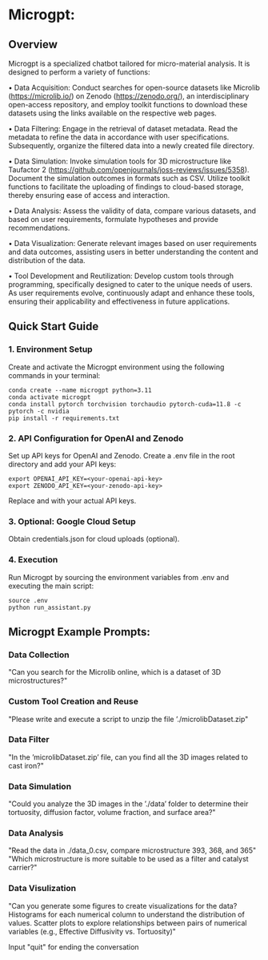 # Microgpt: 

## Overview

Microgpt is a specialized chatbot tailored for micro-material analysis. It is designed to perform a variety of functions:

•	Data Acquisition: Conduct searches for open-source datasets like Microlib (https://microlib.io/) on Zenodo (https://zenodo.org/), an interdisciplinary open-access repository, and employ toolkit functions to download these datasets using the links available on the respective web pages.

•	Data Filtering: Engage in the retrieval of dataset metadata. Read the metadata to refine the data in accordance with user specifications. Subsequently, organize the filtered data into a newly created file directory.

•	Data Simulation: Invoke simulation tools for 3D microstructure like Taufactor 2 (https://github.com/openjournals/joss-reviews/issues/5358). Document the simulation outcomes in formats such as CSV. Utilize toolkit functions to facilitate the uploading of findings to cloud-based storage, thereby ensuring ease of access and interaction.

•	Data Analysis: Assess the validity of data, compare various datasets, and based on user requirements, formulate hypotheses and provide recommendations. 

•	Data Visualization: Generate relevant images based on user requirements and data outcomes, assisting users in better understanding the content and distribution of the data.

•	Tool Development and Reutilization: Develop custom tools through programming, specifically designed to cater to the unique needs of users.  As user requirements evolve, continuously adapt and enhance these tools, ensuring their applicability and effectiveness in future applications.


## Quick Start Guide

### 1. Environment Setup
Create and activate the Microgpt environment using the following commands in your terminal:

```
conda create --name microgpt python=3.11
conda activate microgpt
conda install pytorch torchvision torchaudio pytorch-cuda=11.8 -c pytorch -c nvidia
pip install -r requirements.txt
```

### 2. API Configuration for OpenAI and Zenodo

Set up API keys for OpenAI and Zenodo. Create a .env file in the root directory and add your API keys:

```plaintext
export OPENAI_API_KEY=<your-openai-api-key>
export ZENODO_API_KEY=<your-zenodo-api-key>
```
Replace <your-openai-api-key> and <your-zenodo-api-key> with your actual API keys.

### 3. Optional: Google Cloud Setup
Obtain credentials.json for cloud uploads (optional).

### 4. Execution
Run Microgpt by sourcing the environment variables from .env and executing the main script:

```
source .env
python run_assistant.py
```


## Microgpt Example Prompts:
### Data Collection
"Can you search for the Microlib online, which is a dataset of 3D microstructures?"

### Custom Tool Creation and Reuse
"Please write and execute a script to unzip the file ’./microlibDataset.zip"

### Data Filter
"In the ’microlibDataset.zip’ file, can you find all the 3D images related to cast iron?"

### Data Simulation
"Could you analyze the 3D images in the ’./data’ folder to determine their tortuosity, diffusion
factor, volume fraction, and surface area?" 

### Data Analysis
"Read the data in ./data_0.csv, compare microstructure 393, 368, and 365"
"Which microstructure is more suitable to be used as a filter and catalyst carrier?"

### Data Visulization
"Can you generate some figures to create visualizations for the data?  Histograms for each numerical column to understand the distribution of values.  Scatter plots to explore relationships between pairs of numerical variables (e.g., Effective Diffusivity vs.  Tortuosity)"

Input "quit" for ending the conversation